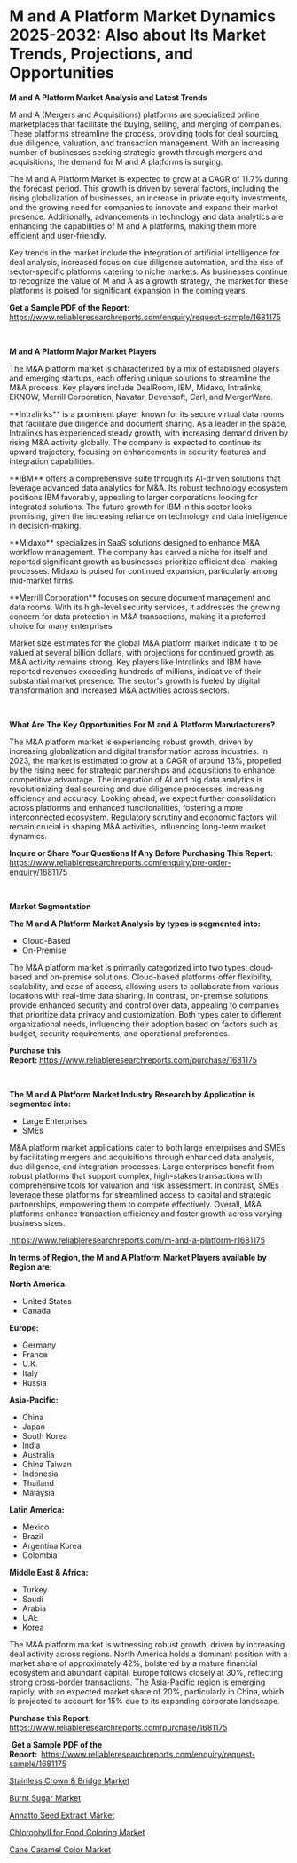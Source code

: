 <p><h1>M and A Platform Market Dynamics 2025-2032: Also about Its Market Trends, Projections, and Opportunities</h1></p><p><strong>M and A Platform Market Analysis and Latest Trends</strong></p>
<p><p>M and A (Mergers and Acquisitions) platforms are specialized online marketplaces that facilitate the buying, selling, and merging of companies. These platforms streamline the process, providing tools for deal sourcing, due diligence, valuation, and transaction management. With an increasing number of businesses seeking strategic growth through mergers and acquisitions, the demand for M and A platforms is surging.</p><p>The M and A Platform Market is expected to grow at a CAGR of 11.7% during the forecast period. This growth is driven by several factors, including the rising globalization of businesses, an increase in private equity investments, and the growing need for companies to innovate and expand their market presence. Additionally, advancements in technology and data analytics are enhancing the capabilities of M and A platforms, making them more efficient and user-friendly.</p><p>Key trends in the market include the integration of artificial intelligence for deal analysis, increased focus on due diligence automation, and the rise of sector-specific platforms catering to niche markets. As businesses continue to recognize the value of M and A as a growth strategy, the market for these platforms is poised for significant expansion in the coming years.</p></p>
<p><strong>Get a Sample PDF of the Report:&nbsp;</strong> <a href="https://www.reliableresearchreports.com/enquiry/request-sample/1681175?utm_campaign=32&utm_medium=2&utm_source=Github&utm_content=ia&utm_term=24032025&utm_id=m-and-a-platform">https://www.reliableresearchreports.com/enquiry/request-sample/1681175</a></p>
<p>&nbsp;</p>
<p><strong>M and A Platform Major Market Players</strong></p>
<p><p>The M&A platform market is characterized by a mix of established players and emerging startups, each offering unique solutions to streamline the M&A process. Key players include DealRoom, IBM, Midaxo, Intralinks, EKNOW, Merrill Corporation, Navatar, Devensoft, Carl, and MergerWare.</p><p>**Intralinks** is a prominent player known for its secure virtual data rooms that facilitate due diligence and document sharing. As a leader in the space, Intralinks has experienced steady growth, with increasing demand driven by rising M&A activity globally. The company is expected to continue its upward trajectory, focusing on enhancements in security features and integration capabilities.</p><p>**IBM** offers a comprehensive suite through its AI-driven solutions that leverage advanced data analytics for M&A. Its robust technology ecosystem positions IBM favorably, appealing to larger corporations looking for integrated solutions. The future growth for IBM in this sector looks promising, given the increasing reliance on technology and data intelligence in decision-making.</p><p>**Midaxo** specializes in SaaS solutions designed to enhance M&A workflow management. The company has carved a niche for itself and reported significant growth as businesses prioritize efficient deal-making processes. Midaxo is poised for continued expansion, particularly among mid-market firms.</p><p>**Merrill Corporation** focuses on secure document management and data rooms. With its high-level security services, it addresses the growing concern for data protection in M&A transactions, making it a preferred choice for many enterprises.</p><p>Market size estimates for the global M&A platform market indicate it to be valued at several billion dollars, with projections for continued growth as M&A activity remains strong. Key players like Intralinks and IBM have reported revenues exceeding hundreds of millions, indicative of their substantial market presence. The sector's growth is fueled by digital transformation and increased M&A activities across sectors.</p></p>
<p>&nbsp;</p>
<p><strong>What Are The Key Opportunities For M and A Platform Manufacturers?</strong></p>
<p><p>The M&A platform market is experiencing robust growth, driven by increasing globalization and digital transformation across industries. In 2023, the market is estimated to grow at a CAGR of around 13%, propelled by the rising need for strategic partnerships and acquisitions to enhance competitive advantage. The integration of AI and big data analytics is revolutionizing deal sourcing and due diligence processes, increasing efficiency and accuracy. Looking ahead, we expect further consolidation across platforms and enhanced functionalities, fostering a more interconnected ecosystem. Regulatory scrutiny and economic factors will remain crucial in shaping M&A activities, influencing long-term market dynamics.</p></p>
<p><strong>Inquire or Share Your Questions If Any Before Purchasing This Report:</strong> <a href="https://www.reliableresearchreports.com/enquiry/pre-order-enquiry/1681175?utm_campaign=32&utm_medium=2&utm_source=Github&utm_content=ia&utm_term=24032025&utm_id=m-and-a-platform">https://www.reliableresearchreports.com/enquiry/pre-order-enquiry/1681175</a></p>
<p>&nbsp;</p>
<p><strong>Market Segmentation</strong></p>
<p><strong>The M and A Platform Market Analysis by types is segmented into:</strong></p>
<p><ul><li>Cloud-Based</li><li>On-Premise</li></ul></p>
<p><p>The M&A platform market is primarily categorized into two types: cloud-based and on-premise solutions. Cloud-based platforms offer flexibility, scalability, and ease of access, allowing users to collaborate from various locations with real-time data sharing. In contrast, on-premise solutions provide enhanced security and control over data, appealing to companies that prioritize data privacy and customization. Both types cater to different organizational needs, influencing their adoption based on factors such as budget, security requirements, and operational preferences.</p></p>
<p><strong>Purchase this Report:&nbsp;</strong><a href="https://www.reliableresearchreports.com/purchase/1681175?utm_campaign=32&utm_medium=2&utm_source=Github&utm_content=ia&utm_term=24032025&utm_id=m-and-a-platform">https://www.reliableresearchreports.com/purchase/1681175</a></p>
<p>&nbsp;</p>
<p><strong>The M and A Platform Market Industry Research by Application is segmented into:</strong></p>
<p><ul><li>Large Enterprises</li><li>SMEs</li></ul></p>
<p><p>M&A platform market applications cater to both large enterprises and SMEs by facilitating mergers and acquisitions through enhanced data analysis, due diligence, and integration processes. Large enterprises benefit from robust platforms that support complex, high-stakes transactions with comprehensive tools for valuation and risk assessment. In contrast, SMEs leverage these platforms for streamlined access to capital and strategic partnerships, empowering them to compete effectively. Overall, M&A platforms enhance transaction efficiency and foster growth across varying business sizes.</p></p>
<p><a href="https://www.reliableresearchreports.com/m-and-a-platform-r1681175?utm_campaign=32&utm_medium=2&utm_source=Github&utm_content=ia&utm_term=24032025&utm_id=m-and-a-platform">&nbsp;https://www.reliableresearchreports.com/m-and-a-platform-r1681175</a></p>
<p><strong>In terms of Region, the M and A Platform Market Players available by Region are:</strong></p>
<p>
    <p> <strong> North America: </strong>
        <ul>
            <li>United States</li>
            <li>Canada</li>
        </ul>
        </p> 
    <p> <strong> Europe: </strong>
        <ul>
            <li>Germany</li>
            <li>France</li>
            <li>U.K.</li>
            <li>Italy</li>
            <li>Russia</li>
        </ul>
        </p> 
    <p> <strong> Asia-Pacific: </strong>
        <ul>
            <li>China</li>
            <li>Japan</li>
            <li>South Korea</li>
            <li>India</li>
            <li>Australia</li>
            <li>China Taiwan</li>
            <li>Indonesia</li>
            <li>Thailand</li>
            <li>Malaysia</li>
        </ul>
        </p> 
    <p> <strong> Latin America: </strong>
        <ul>
            <li>Mexico</li>
            <li>Brazil</li>
            <li>Argentina Korea</li>
            <li>Colombia</li>
        </ul>
        </p> 
    <p> <strong> Middle East & Africa: </strong>
        <ul>
            <li>Turkey</li>
            <li>Saudi</li>
            <li>Arabia</li>
            <li>UAE</li>
            <li>Korea</li>
        </ul>
    </p>
    </p>
<p><p>The M&A platform market is witnessing robust growth, driven by increasing deal activity across regions. North America holds a dominant position with a market share of approximately 42%, bolstered by a mature financial ecosystem and abundant capital. Europe follows closely at 30%, reflecting strong cross-border transactions. The Asia-Pacific region is emerging rapidly, with an expected market share of 20%, particularly in China, which is projected to account for 15% due to its expanding corporate landscape.</p></p>
<p><strong>Purchase this Report: </strong><a href="https://www.reliableresearchreports.com/purchase/1681175?utm_campaign=32&utm_medium=2&utm_source=Github&utm_content=ia&utm_term=24032025&utm_id=m-and-a-platform">https://www.reliableresearchreports.com/purchase/1681175</a></p>
<p>&nbsp;<strong>Get a Sample PDF of the Report:&nbsp;&nbsp;</strong><a href="https://www.reliableresearchreports.com/enquiry/request-sample/1681175?utm_campaign=32&utm_medium=2&utm_source=Github&utm_content=ia&utm_term=24032025&utm_id=m-and-a-platform">https://www.reliableresearchreports.com/enquiry/request-sample/1681175</a></p>
<p><strong></strong></p>
<p><p><a href="https://github.com/filinjaic7/Market-Research-Report-List-1/blob/main/stainless-crown-bridge-market.md?utm_campaign=32&utm_medium=2&utm_source=Github&utm_content=ia&utm_term=24032025&utm_id=m-and-a-platform">Stainless Crown & Bridge Market</a></p><p><a href="https://github.com/mismannely/Market-Research-Report-List-1/blob/main/burnt-sugar-market.md?utm_campaign=32&utm_medium=2&utm_source=Github&utm_content=ia&utm_term=24032025&utm_id=m-and-a-platform">Burnt Sugar Market</a></p><p><a href="https://github.com/klenaestien23/Market-Research-Report-List-1/blob/main/annatto-seed-extract-market.md?utm_campaign=32&utm_medium=2&utm_source=Github&utm_content=ia&utm_term=24032025&utm_id=m-and-a-platform">Annatto Seed Extract Market</a></p><p><a href="https://github.com/tahjaylestro/Market-Research-Report-List-1/blob/main/chlorophyll-for-food-coloring-market.md?utm_campaign=32&utm_medium=2&utm_source=Github&utm_content=ia&utm_term=24032025&utm_id=m-and-a-platform">Chlorophyll for Food Coloring Market</a></p><p><a href="https://github.com/ishikodehira/Market-Research-Report-List-1/blob/main/cane-caramel-color-market.md?utm_campaign=32&utm_medium=2&utm_source=Github&utm_content=ia&utm_term=24032025&utm_id=m-and-a-platform">Cane Caramel Color Market</a></p></p>